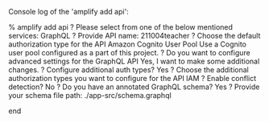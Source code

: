 Console log of the 'amplify add api':
   
   % amplify add api
   ? Please select from one of the below mentioned services: GraphQL
   ? Provide API name: 211004teacher
   ? Choose the default authorization type for the API Amazon Cognito User Pool
   Use a Cognito user pool configured as a part of this project.
   ? Do you want to configure advanced settings for the GraphQL API Yes, I want to make some additional changes.
   ? Configure additional auth types? Yes
   ? Choose the additional authorization types you want to configure for the API IAM
   ? Enable conflict detection? No
   ? Do you have an annotated GraphQL schema? Yes
   ? Provide your schema file path: ./app-src/schema.graphql
   
end
